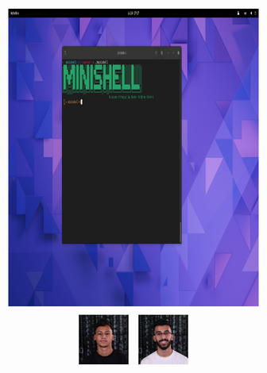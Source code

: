 <p align="center" >
<img src ="https://github.com/oussamaettaqui/Minishell/blob/main/pictures/run-minishell.png"  width='900px' height='600px'>
</p>
<p align="center">
  <img src ="https://github.com/oussamaettaqui/Minishell/blob/main/pictures/bchokri.jpeg" width='100px' height='100px'>&nbsp;&nbsp;&nbsp;&nbsp;
  <img src ="https://github.com/oussamaettaqui/Minishell/blob/main/pictures/oettaqui.jpeg" width='100px' height='100px'>
</p>
